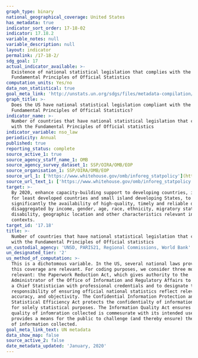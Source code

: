 ```yaml
---
graph_type: binary
national_geographical_coverage: United States
has_metadata: true
indicator_sort_order: 17-18-02
indicator: 17.18.2
variable_notes: null
variable_description: null
layout: indicator
permalink: /17-18-2/
sdg_goal: 17
actual_indicator_available: >-
  Existence of national statistical legislation that complies with the
  Fundamental Principles of Official Statistics
computation_units: Yes/no
data_non_statistical: true
goal_meta_link: 'http://unstats.un.org/sdgs/files/metadata-compilation/Metadata-Goal-17.pdf'
graph_title: >-
  Does the US have national statistical legislation compliant with the
  Fundamental Principles of Official Statistics?
indicator_name: >-
  Number of countries that have national statistical legislation that complies
  with the Fundamental Principles of Official statistics
indicator_variable: nso_law
periodicity: Annual
published: true
reporting_status: complete
source_active_1: true
source_agency_staff_name_1: OMB
source_agency_survey_dataset_1: SSP/OIRA/OMB/EOP
source_organisation_1: SSP/OIRA/OMB/EOP
source_url_1: ['https://www.whitehouse.gov/omb/inforeg_statpolicy'](https://www.whitehouse.gov/omb/information-regulatory-affairs/)
source_url_text_1: ['https://www.whitehouse.gov/omb/inforeg_statpolicy'](https://www.whitehouse.gov/omb/information-regulatory-affairs/)
target: >-
  By 2020, enhance capacity-building support to developing countries, including
  for least developed countries and small island developing States, to increase
  significantly the availability of high-quality, timely and reliable data
  disaggregated by income, gender, age, race, ethnicity, migratory status,
  disability, geographic location and other characteristics relevant in national
  contexts.
target_id: '17.18'
title: >-
  Number of countries that have national statistical legislation that complies
  with the Fundamental Principles of Official statistics
un_custodial_agency: 'UNSD, PARIS21, Regional Commissions, World Bank'
un_designated_tier: '2'
us_method_of_computation: >-
  This is a dichotomous variable. In the US, several national laws providing
  this coverage are relevant. For coding purposes, we consider three most
  relevant: the Paperwork Reduction Act, which gives authority to the
  Administrator of the Office of Information and Regulatory Affairs to designate
  a Chief Statistician with professional credentials and to designate the
  responsibility of ensuring official national statistics reflect relevance,
  accuracy, and objectivity. The Confidential Information Protection and
  Statistical Efficiency Act protects the confidentialty of information provided
  for solely statistical purposes. The Information Quality Act ensures that the
  quality of infomration collected is commesurate with its intended use and
  provides a means for the public to challenge (and thereby ensure) the quality
  of information collected.
goal_meta_link_text: UN metadata
data_show_map: false
source_active_2: false
date_metadata_updated: 'January, 2020'
---
```

